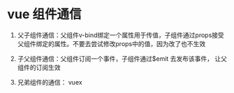 # vue 组件通信
1. 父子组件通信：父组件v-bind绑定一个属性用于传值，子组件通过props接受父组件绑定的属性。不要去尝试修改props中的值，因为改了也不生效

2. 子父组件通信：父组件订阅一个事件，子组件通过$emit 去发布该事件， 让父组件的订阅生效

3. 兄弟组件的通信：  vuex
